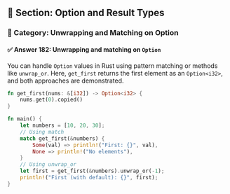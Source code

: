 ## 📘 Section: Option and Result Types  
### 🔹 Category: Unwrapping and Matching on Option  
#### ✅ Answer 182: Unwrapping and matching on `Option`

You can handle `Option` values in Rust using pattern matching or methods like `unwrap_or`. Here, `get_first` returns the first element as an `Option<i32>`, and both approaches are demonstrated.

```rust
fn get_first(nums: &[i32]) -> Option<i32> {
    nums.get(0).copied()
}

fn main() {
    let numbers = [10, 20, 30];
    // Using match
    match get_first(&numbers) {
        Some(val) => println!("First: {}", val),
        None => println!("No elements"),
    }
    // Using unwrap_or
    let first = get_first(&numbers).unwrap_or(-1);
    println!("First (with default): {}", first);
}
```
